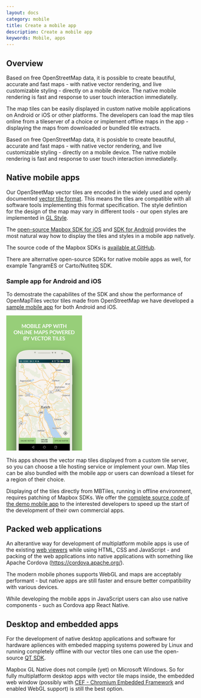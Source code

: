 ```yaml
---
layout: docs
category: mobile
title: Create a mobile app
description: Create a mobile app
keywords: Mobile, apps
---
```


## Overview

Based on free OpenStreetMap data, it is possible to create beautiful, accurate and fast maps - with native vector rendering, and live customizable styling - directly on a mobile device. The native mobile rendering is fast and response to user touch interaction immediatelly.

The map tiles can be easily displayed in custom native mobile applications on Android or iOS or other platforms. The developers can load the map tiles online from a tileserver of a choice or implement offline maps in the app - displaying the maps from downloaded or bundled tile extracts.

Based on free OpenStreetMap data, it is posisble to create beautiful, accurate and fast maps - with native vector rendering, and live customizable styling - directly on a mobile device. The native mobile rendering is fast and response to user touch interaction immediatelly.

## Native mobile apps

Our OpenSteetMap vector tiles are encoded in the widely used and openly documented [vector tile format](https://github.com/mapbox/vector-tile-spec). This means the tiles are compatible with all software tools implementing this format specification. The style defintion for the design of the map may vary in different tools - our open styles are implemented in [GL Style](https://www.mapbox.com/mapbox-gl-js/style-spec/).

The [open-source Mapbox SDK for iOS](https://www.mapbox.com/ios-sdk/) and [SDK for Android](https://www.mapbox.com/android-sdk/) provides the most natural way how to display the tiles and styles in a mobile app natively.

The source code of the Mapbox SDKs is [available at GitHub](https://github.com/mapbox/mapbox-gl-native).

There are alternative open-source SDKs for native mobile apps as well, for example TangramES or Carto/Nutiteq SDK.

### Sample app for Android and iOS

To demostrate the capabilites of the SDK and show the performance of OpenMapTiles vector tiles made from OpenStreetMap we have developed a [sample mobile app](/mobile) for both Android and iOS.

[<img src='/img/mobile/banner_1.png' style="width:40%;"/>](/mobile)

This apps shows the vector map tiles displayed from a custom tile server, so you can choose a tile hosting service or implement your own. Map tiles can be also bundled with the mobile app or users can download a tileset for a region of their choice.

Displaying of the tiles directly from MBTiles, running in offline environment, requires patching of Mapbox SDKs. We offer the [complete source code of the demo mobile app](https://openmaptiles.com/mobile-app/) to the interested developers to speed up the start of the development of their own commercial apps.

## Packed web applications

An alterantive way for development of multiplatform mobile apps is use of the existing [web viewers](/viewers/) while using HTML, CSS and JavaScript - and packing of the web applications into native applications with something like Apache Cordova (https://cordova.apache.org/).

The modern mobile phones supports WebGL and maps are acceptably performant - but native apps are still   faster and ensure better compatibility with various devices.

While developing the mobile apps in JavaScript users can also use native components - such as Cordova app React Native.

## Desktop and embedded apps

For the development of native desktop applications and software for hardware apliences with embeded mapping systems powered by Linux and running completely offline with our vector tiles one can use the open-source [QT SDK](https://github.com/mapbox/mapbox-gl-native/tree/master/platform/qt).

Mapbox GL Native does not compile (yet) on Microsoft Windows. So for fully multiplatform desktop apps with vector tile maps inside, the embedded web window (possibly with [CEF - Chromium Embedded Framework](https://bitbucket.org/chromiumembedded/cef) and enabled WebGL support) is still the best option.
